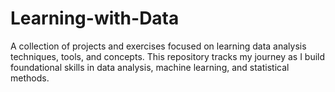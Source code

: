 # Learning-with-Data
A collection of projects and exercises focused on learning data analysis techniques, tools, and concepts. This repository tracks my journey as I build foundational skills in data analysis, machine learning, and statistical methods.
